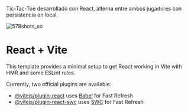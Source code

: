 Tic-Tac-Toe desarrollado con React, alterna entre ambos jugadores con persistencia en local.

![578shots_so](https://github.com/Arbyl/react-tic-tac-toe/assets/73619752/6460a390-5c91-46ab-a5e0-d479bb9fdf7b)

# React + Vite

This template provides a minimal setup to get React working in Vite with HMR and some ESLint rules.

Currently, two official plugins are available:

- [@vitejs/plugin-react](https://github.com/vitejs/vite-plugin-react/blob/main/packages/plugin-react/README.md) uses [Babel](https://babeljs.io/) for Fast Refresh
- [@vitejs/plugin-react-swc](https://github.com/vitejs/vite-plugin-react-swc) uses [SWC](https://swc.rs/) for Fast Refresh
